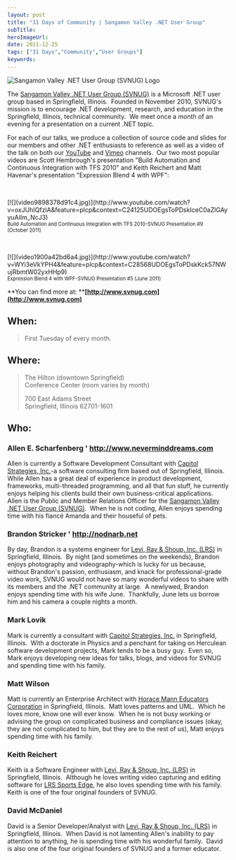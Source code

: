 ```yaml
---
layout: post 
title: "31 Days of Community | Sangamon Valley .NET User Group"
subTitle: 
heroImageUrl: 
date: 2011-12-25
tags: ["31 Days","Community","User Groups"]
keywords: 
---
```


![Sangamon Valley .NET User Group (SVNUG) Logo](svnug-logo.png)

The [Sangamon Valley .NET User Group (SVNUG)](http://www.svnug.com/) is a Microsoft .NET user group based in Springfield, Illinois.&#160; Founded in November 2010, SVNUG's mission is to encourage .NET development, research, and education in the Springfield, Illinois, technical community.&#160; We meet once a month of an evening for a presentation on a current .NET topic.

For each of our talks, we produce a collection of source code and slides for our members and other .NET enthusiasts to reference as well as a video of the talk on both our [YouTube](http://www.youtube.com/user/svnug/videos) and [Vimeo](http://vimeo.com/channels/194121) channels.&#160; Our two most popular videos are Scott Hembrough's presentation "Build Automation and Continuous Integration with TFS 2010" and Keith Reichert and Matt Havenar's presentation "Expression Blend 4 with WPF":

&#160;

   <div style="padding-bottom: 0px; margin: 0px; padding-left: 0px; padding-right: 0px; display: inline; float: none; padding-top: 0px" id="scid:5737277B-5D6D-4f48-ABFC-DD9C333F4C5D:c320106a-7f3c-4391-8322-fc0dbda640b9" class="wlWriterEditableSmartContent"><div id="f5f20408-963f-4a19-9582-886d71940b62" style="margin: 0px; padding: 0px; display: inline;"><div>[![](video9898378d91c4.jpg)](http://www.youtube.com/watch?v=oxJUhIQfzlA&feature=plcp&context=C24125UDOEgsToPDskIceC0aZlGAyyuAiIm_NcJ3)</div></div><div style="width:448px;clear:both;font-size:.8em">Build Automation and Continuous Integration with TFS 2010-SVNUG Presentation #9 (October 2011)</div></div> 

&#160;

   <div style="padding-bottom: 0px; margin: 0px; padding-left: 0px; padding-right: 0px; display: inline; float: none; padding-top: 0px" id="scid:5737277B-5D6D-4f48-ABFC-DD9C333F4C5D:e0c2659d-2c49-4323-a3d5-eea000dcbbd9" class="wlWriterEditableSmartContent"><div id="df95698e-9393-42d3-8ae7-7a28990c9cf8" style="margin: 0px; padding: 0px; display: inline;"><div>[![](video1900a42bd6a4.jpg)](http://www.youtube.com/watch?v=WYi3eVkYPH4&feature=plcp&context=C28568UDOEgsToPDskKck57NWujRbmtW02yxHHp9)</div></div><div style="width:448px;clear:both;font-size:.8em">Expression Blend 4 with WPF-SVNUG Presentation #5 (June 2011)</div></div> 

**You can find more at: ****[http://www.svnug.com](http://www.svnug.com)**

## When:
  > First Tuesday of every month.  

## Where:
  > The Hilton (downtown Springfield)      
> Conference Center (room varies by month)
> 
> 700 East Adams Street      
> Springfield, Illinois 62701-1601  

## Who:

### <font style="font-weight: bold">Allen E. Scharfenberg ' </font>[<font style="font-weight: bold">http://www.neverminddreams.com</font>](http://www.neverminddreams.com)

Allen is currently a Software Development Consultant with [Capitol Strategies, Inc.](http://www.cap-strategies.com/)-a software consulting firm based out of Springfield, Illinois.&#160; While Allen has a great deal of experience in product development, frameworks, multi-threaded programming, and all that fun stuff, he currently enjoys helping his clients build their own business-critical applications.&#160; Allen is the Public and Member Relations Officer for the [Sangamon Valley .NET User Group (SVNUG)](http://www.svnug.com/).&#160; When he is not coding, Allen enjoys spending time with his fiancé Amanda and their houseful of pets.

### <font style="font-weight: bold">Brandon Stricker ' </font>[<font style="font-weight: bold">http://nodnarb.net</font>](http://nodnarb.net)

By day, Brandon is a systems engineer for [Levi, Ray & Shoup, Inc. (LRS)](http://www.lrs.com/) in Springfield, Illinois.&#160; By night (and sometimes on the weekends), Brandon enjoys photography and videography-which is lucky for us because, without Brandon's passion, enthusiasm, and knack for professional-grade video work, SVNUG would not have so many wonderful videos to share with its members and the .NET community at large.&#160; A newlywed, Brandon enjoys spending time with his wife June.&#160; Thankfully, June lets us borrow him and his camera a couple nights a month.

### <font style="font-weight: bold">Mark Lovik</font>

Mark is currently a consultant with [Capitol Strategies, Inc.](http://www.cap-strategies.com/) in Springfield, Illinois.&#160; With a doctorate in Physics and a penchant for taking on Herculean software development projects, Mark tends to be a busy guy.&#160; Even so, Mark enjoys developing new ideas for talks, blogs, and videos for SVNUG and spending time with his family.

### <font style="font-weight: bold">Matt Wilson</font>

Matt is currently an Enterprise Architect with [Horace Mann Educators Corporation](http://www.horacemann.com/) in Springfield, Illinois.&#160; Matt loves patterns and UML.&#160; Which he loves more, know one will ever know.&#160; When he is not busy working or advising the group on complicated business and compliance issues (okay, they are not complicated to him, but they are to the rest of us), Matt enjoys spending time with his family.

### <font style="font-weight: bold">Keith Reichert</font>

Keith is a Software Engineer with [Levi, Ray & Shoup, Inc. (LRS)](http://www.lrs.com/) in Springfield, Illinois.&#160; Although he loves writing video capturing and editing software for [LRS Sports Edge](http://www.lrs.com/lrssports/), he also loves spending time with his family.&#160; Keith is one of the four original founders of SVNUG.

### <font style="font-weight: bold">David McDaniel</font>

David is a Senior Developer/Analyst with [Levi, Ray & Shoup, Inc. (LRS)](http://www.lrs.com/) in Springfield, Illinois.&#160; When David is not lamenting Allen's inability to pay attention to anything, he is spending time with his wonderful family.&#160; David is also one of the four original founders of SVNUG and a former educator.